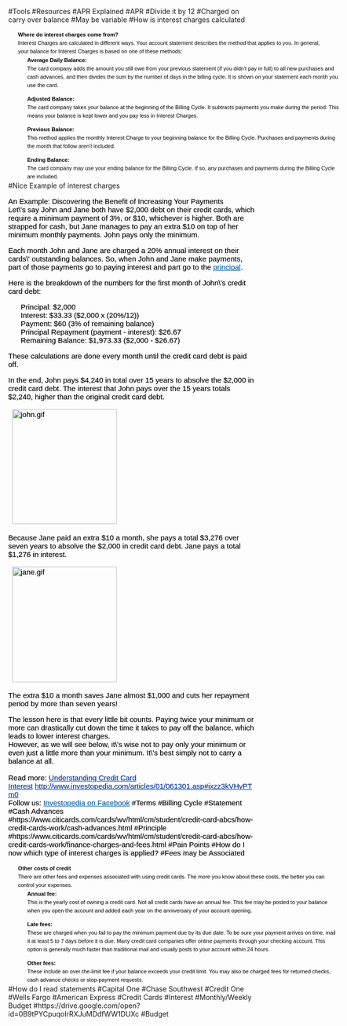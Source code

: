 #Tools
#Resources
#APR Explained
#APR
#Divide it by 12
#Charged on carry over balance
#May be variable
#How is interest charges calculated
<p style="padding-left: 20px; padding-right: 20px; width: 636px; color: rgb(0, 0, 0); font-family: Verdana, Arial, Helvetica, sans-serif; font-size: 11px; line-height: 17px;"><strong>Where do interest charges come from?</strong><br>Interest Charges are calculated in different ways. Your account statement describes the method that applies to you. In general, your balance for Interest Charges is based on one of these methods:<br style="color: rgb(0, 0, 0); font-family: Verdana, Arial, Helvetica, sans-serif; font-size: 11px; line-height: 17px;"><ul style="margin-top: -10px; margin-bottom: -10px; width: 636px; list-style-type: none; color: rgb(0, 0, 0); font-family: Verdana, Arial, Helvetica, sans-serif; font-size: 11px; line-height: 17px;"><p style="padding-left: 20px; padding-right: 20px; width: 636px;"><strong>Average Daily Balance:</strong>&nbsp;<br>The card company adds the amount you still owe from your previous statement (if you didn’t pay in full) to all new purchases and cash advances, and then divides the sum by the number of days in the billing cycle. It is shown on your statement each month you use the card.<p style="padding-left: 20px; padding-right: 20px; width: 636px;"><strong>Adjusted Balance:</strong>&nbsp;<br>The card company takes your balance at the beginning of the Billing Cycle. It subtracts payments you make during the period. This means your balance is kept lower and you pay less in Interest Charges.<p style="padding-left: 20px; padding-right: 20px; width: 636px;"><strong>Previous Balance:</strong>&nbsp;<br>This method applies the monthly Interest Charge to your beginning balance for the Billing Cycle. Purchases and payments during the month that follow aren’t included.<p style="padding-left: 20px; padding-right: 20px; width: 636px;"><strong>Ending Balance:</strong>&nbsp;<br>The card company may use your ending balance for the Billing Cycle. If so, any purchases and payments during the Billing Cycle are included.</ul>
#Nice Example of interest charges
<p style="-webkit-tap-highlight-color: transparent; color: rgb(0, 0, 0); font-family: gandhiserif-regular-webfont, Helvetica, Arial, Verdana, sans-serif; font-size: 15px; line-height: normal; -webkit-text-stroke-width: 0.150000005960464px;">An Example: Discovering the Benefit of Increasing Your Payments<br style="-webkit-tap-highlight-color: transparent;">Let\'s say John and Jane both have $2,000 debt on their credit cards, which require a minimum payment of 3%, or $10, whichever is higher. Both are strapped for cash, but Jane manages to pay an extra $10 on top of her minimum monthly payments. John pays only the minimum.<p style="-webkit-tap-highlight-color: transparent; color: rgb(0, 0, 0); font-family: gandhiserif-regular-webfont, Helvetica, Arial, Verdana, sans-serif; font-size: 15px; line-height: normal; -webkit-text-stroke-width: 0.150000005960464px;">Each month John and Jane are charged a 20% annual interest on their cards\' outstanding balances. So, when John and Jane make payments, part of those payments go to paying interest and part go to the&nbsp;<a href="http://www.investopedia.com/terms/p/principal.asp" style="-webkit-tap-highlight-color: transparent; color: rgb(0, 91, 157); cursor: pointer;" target="_blank">principal</a>.<p style="-webkit-tap-highlight-color: transparent; color: rgb(0, 0, 0); font-family: gandhiserif-regular-webfont, Helvetica, Arial, Verdana, sans-serif; font-size: 15px; line-height: normal; -webkit-text-stroke-width: 0.150000005960464px;">Here is the breakdown of the numbers for the first month of John\'s credit card debt:<ul style="-webkit-tap-highlight-color: transparent; list-style: none; color: rgb(0, 0, 0); font-family: gandhiserif-regular-webfont, Helvetica, Arial, Verdana, sans-serif; font-size: 15px; line-height: normal; -webkit-text-stroke-width: 0.150000005960464px;"><li style="-webkit-tap-highlight-color: transparent;">Principal: $2,000</li><li style="-webkit-tap-highlight-color: transparent;">Interest: $33.33 ($2,000 x (20%/12))</li><li style="-webkit-tap-highlight-color: transparent;">Payment: $60 (3% of remaining balance)</li><li style="-webkit-tap-highlight-color: transparent;">Principal Repayment (payment - interest<span style="-webkit-text-stroke-width: 0.150000005960464px;">): $26.67</li><li style="-webkit-tap-highlight-color: transparent;">Remaining Balance: $1,973.33 ($2,000 - $26.67)</li></ul><p style="-webkit-tap-highlight-color: transparent; color: rgb(0, 0, 0); font-family: gandhiserif-regular-webfont, Helvetica, Arial, Verdana, sans-serif; font-size: 15px; line-height: normal; -webkit-text-stroke-width: 0.150000005960464px;">These calculations are done every month until the credit card debt is paid off.<p style="-webkit-tap-highlight-color: transparent; color: rgb(0, 0, 0); font-family: gandhiserif-regular-webfont, Helvetica, Arial, Verdana, sans-serif; font-size: 15px; line-height: normal; -webkit-text-stroke-width: 0.150000005960464px;">In the end, John pays $4,240 in total over 15 years to absolve the $2,000 in credit card debt. The interest that John pays over the 15 years totals $2,240, higher than the original credit card debt.<table align="center" border="0" cellpadding="0" cellspacing="0" style="-webkit-tap-highlight-color: transparent; border-collapse: separate; color: rgb(0, 0, 0); font-family: gandhiserif-regular-webfont, Helvetica, Arial, Verdana, sans-serif; font-size: 15px; line-height: normal; -webkit-text-stroke-width: 0.150000005960464px;"><tbody style="-webkit-tap-highlight-color: transparent;"><tr style="-webkit-tap-highlight-color: transparent;"><td style="-webkit-tap-highlight-color: transparent;"><img alt="john.gif" src="http://i.investopedia.com/inv/articles/site/john.gif" style="-webkit-tap-highlight-color: transparent; border-width: medium; border-style: none; height: 234px; width: 213px;"></td></tr></tbody></table><p style="-webkit-tap-highlight-color: transparent; color: rgb(0, 0, 0); font-family: gandhiserif-regular-webfont, Helvetica, Arial, Verdana, sans-serif; font-size: 15px; line-height: normal; -webkit-text-stroke-width: 0.150000005960464px;">Because Jane paid an extra $10 a month, she pays a total $3,276 over seven years to absolve the $2,000 in credit card debt. Jane pays a total $1,276 in interest.<table align="center" border="0" cellpadding="0" cellspacing="0" style="-webkit-tap-highlight-color: transparent; border-collapse: separate; color: rgb(0, 0, 0); font-family: gandhiserif-regular-webfont, Helvetica, Arial, Verdana, sans-serif; font-size: 15px; line-height: normal; -webkit-text-stroke-width: 0.150000005960464px;"><tbody style="-webkit-tap-highlight-color: transparent;"><tr style="-webkit-tap-highlight-color: transparent;"><td style="-webkit-tap-highlight-color: transparent;"><img alt="jane.gif" src="http://i.investopedia.com/inv/articles/site/jane.gif" style="-webkit-tap-highlight-color: transparent; border-width: medium; border-style: none; height: 235px; width: 213px;"></td></tr></tbody></table><p style="-webkit-tap-highlight-color: transparent; color: rgb(0, 0, 0); font-family: gandhiserif-regular-webfont, Helvetica, Arial, Verdana, sans-serif; font-size: 15px; line-height: normal; -webkit-text-stroke-width: 0.150000005960464px;">The extra $10 a month saves Jane almost $1,000 and cuts her repayment period by more than seven years!<p style="-webkit-tap-highlight-color: transparent; color: rgb(0, 0, 0); font-family: gandhiserif-regular-webfont, Helvetica, Arial, Verdana, sans-serif; font-size: 15px; line-height: normal; -webkit-text-stroke-width: 0.150000005960464px;">The lesson here is that every little bit counts. Paying twice your minimum or more can drastically cut down the time it takes to pay off the balance, which leads to lower interest charges.<br style="-webkit-tap-highlight-color: transparent;">However, as we will see below, it\'s wise not to pay only your minimum or even just a little more than your minimum. It\'s best simply not to carry a balance at all.<span style="-webkit-tap-highlight-color: transparent; color: rgb(0, 0, 0); font-family: gandhiserif-regular-webfont, Helvetica, Arial, Verdana, sans-serif; font-size: 15px; line-height: normal; -webkit-text-stroke-width: 0.150000005960464px;"><br style="-webkit-tap-highlight-color: transparent;"><br style="-webkit-tap-highlight-color: transparent;">Read more:&nbsp;<a href="http://www.investopedia.com/articles/01/061301.asp#ixzz3kVHvPTm0" style="-webkit-tap-highlight-color: transparent; color: rgb(0, 51, 153); cursor: pointer;" target="_blank">Understanding Credit Card Interest</a>&nbsp;<a href="http://www.investopedia.com/articles/01/061301.asp#ixzz3kVHvPTm0" style="-webkit-tap-highlight-color: transparent; color: rgb(0, 51, 153); cursor: pointer;" target="_blank">http://www.investopedia.com/articles/01/061301.asp#ixzz3kVHvPTm0</a>&nbsp;<br style="-webkit-tap-highlight-color: transparent;">Follow us:&nbsp;<a href="http://ec.tynt.com/b/rf?id=arwjQmCEqr4l6Cadbi-bnq&amp;u=Investopedia" target="_blank" style="-webkit-tap-highlight-color: transparent; color: rgb(0, 91, 157); cursor: pointer;">Investopedia on Facebook</a>
#Terms
#Billing Cycle
#Statement
#Cash Advances
#https://www.citicards.com/cards/wv/html/cm/student/credit-card-abcs/how-credit-cards-work/cash-advances.html
#Principle
#https://www.citicards.com/cards/wv/html/cm/student/credit-card-abcs/how-credit-cards-work/finance-charges-and-fees.html
#Pain Points
#How do I now which type of interest charges is applied?
#Fees may be Associated
<p style="padding-left: 20px; padding-right: 20px; width: 636px; color: rgb(0, 0, 0); font-family: Verdana, Arial, Helvetica, sans-serif; font-size: 11px; line-height: 17px;"><strong>Other costs of credit</strong><br>There are other fees and expenses associated with using credit cards. The more you know about these costs, the better you can control your expenses.<br style="color: rgb(0, 0, 0); font-family: Verdana, Arial, Helvetica, sans-serif; font-size: 11px; line-height: 17px;"><ul style="margin-top: -10px; margin-bottom: -10px; width: 636px; list-style-type: none; color: rgb(0, 0, 0); font-family: Verdana, Arial, Helvetica, sans-serif; font-size: 11px; line-height: 17px;"><p style="padding-left: 20px; padding-right: 20px; width: 636px;"><strong>Annual fee:</strong>&nbsp;<br>This is the yearly cost of owning a credit card. Not all credit cards have an annual fee. This fee may be posted to your balance when you open the account and added each year on the anniversary of your account opening.<p style="padding-left: 20px; padding-right: 20px; width: 636px;"><strong>Late fees:&nbsp;</strong><br>These are charged when you fail to pay the&nbsp;minimum payment due by its due date. To be sure your payment arrives on time, mail it at least 5 to 7 days before it is due. Many credit card companies offer online payments through your checking account. This option is generally much faster than traditional mail and usually posts to your account within 24 hours.<p style="padding-left: 20px; padding-right: 20px; width: 636px;"><strong>Other fees:&nbsp;</strong><br>These include an over-the-limit fee if your balance exceeds your credit limit. You may also be charged fees for returned checks, cash advance checks or stop-payment requests.</ul>
#How do I read statements
#Capital One
#Chase Southwest
#Credit One
#Wells Fargo
#American Express
#Credit Cards
#Interest
#Monthly/Weekly Budget
#https://drive.google.com/open?id=0B9tPYCpuqoIrRXJuMDdfWW1DUXc
#Budget
